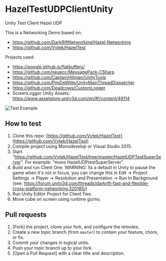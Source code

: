 # HazelTestUDPClientUnity
Unity Test Client Hazel UDP 

This is a Networking Demo based on:

- https://github.com/DarkRiftNetworking/Hazel-Networking
- https://github.com/Vytek/HazelTest

Projects used:

- https://google.github.io/flatbuffers/
- https://github.com/neuecc/MessagePack-CSharp
- https://github.com/CaptainHillman/UnityTools
- https://github.com/PimDeWitte/UnityMainThreadDispatcher
- https://github.com/Deadcows/CustomLogger
- ScreenLogger Unity Assets: https://www.assetstore.unity3d.com/en/#!/content/49114

![Test Example](https://github.com/Vytek/HazelTestUDPClientUnity/blob/master/Images/2017-08-04%2010_29_34.gif)

## How to test

1. Clone this repo: [https://github.com/Vytek/HazelTest](https://github.com/Vytek/HazelTest)
2. Compile project using Monodevelop or Visual Studio 2015.
3. Start "https://github.com/Vytek/HazelTest/tree/master/HazelUDPTestSuperServer". For example: "mono HazelUDPtestSuperServer".
4. Build and run Client One. WARNING: Its a default in Unity to pause the game when it's not in focus, you can change this in Edit -> Project Settings -> Player -> Resolution and Presentation -> Run In Background (see: https://forum.unity3d.com/threads/darkrift-fast-and-flexible-cross-platform-networking.320185/)
5. Run Unity Editor Project for Client Two.
6. Move cube on screen using runtime gizmo.

## Pull requests

 1. [Fork] the project, clone your fork, and configure the remotes.
 2. Create a new topic branch (from `master`) to contain your feature,
 chore, or fix.
 3. Commit your changes in logical units.
 4. Push your topic branch up to your fork.
 5. [Open a Pull Request] with a clear title and description.